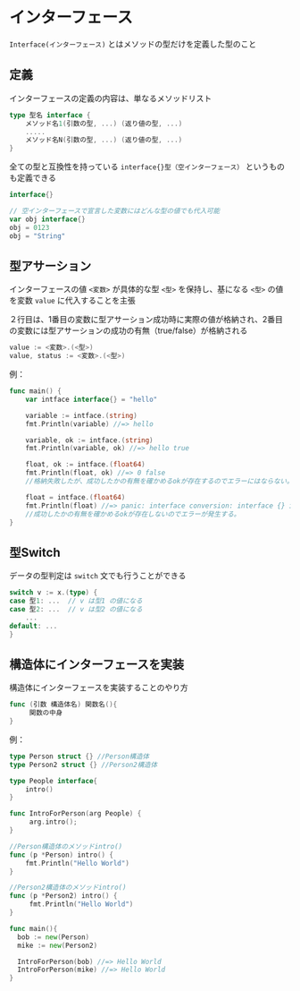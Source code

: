 # インターフェース

`Interface(インターフェース)` とはメソッドの型だけを定義した型のこと

## 定義

インターフェースの定義の内容は、単なるメソッドリスト

```go
type 型名 interface {
    メソッド名1(引数の型, ...) (返り値の型, ...)
	.....
    メソッド名N(引数の型, ...) (返り値の型, ...)
}
```

全ての型と互換性を持っている `interface{}型（空インターフェース）` というものも定義できる

```go
interface{}

// 空インターフェースで宣言した変数にはどんな型の値でも代入可能
var obj interface{}
obj = 0123
obj = "String"
```

## 型アサーション

インターフェースの値 `<変数>` が具体的な型 `<型>` を保持し、基になる `<型>` の値を変数 `value` に代入することを主張

２行目は、1番目の変数に型アサーション成功時に実際の値が格納され、2番目の変数には型アサーションの成功の有無（true/false）が格納される

```go
value := <変数>.(<型>)
value, status := <変数>.(<型>)
```

例：

```go
func main() {
	var intface interface{} = "hello"

	variable := intface.(string)
	fmt.Println(variable) //=> hello

	variable, ok := intface.(string)
	fmt.Println(variable, ok) //=> hello true

	float, ok := intface.(float64)
	fmt.Println(float, ok) //=> 0 false
	//格納失敗したが、成功したかの有無を確かめるokが存在するのでエラーにはならない。

	float = intface.(float64)
	fmt.Println(float) //=> panic: interface conversion: interface {} is string, not float64
	//成功したかの有無を確かめるokが存在しないのでエラーが発生する。
}
```

## 型Switch

データの型判定は `switch` 文でも行うことができる

```go
switch v := x.(type) {
case 型1: ...  // v は型1 の値になる
case 型2: ...  // v は型2 の値になる
    ...
default: ... 
}
```

## 構造体にインターフェースを実装

構造体にインターフェースを実装することのやり方

```go
func (引数 構造体名) 関数名(){
     関数の中身
}
```

例：

```go
type Person struct {} //Person構造体
type Person2 struct {} //Person2構造体

type People interface{
    intro()
}

func IntroForPerson(arg People) {
     arg.intro();
}

//Person構造体のメソッドintro()
func (p *Person) intro() { 
    fmt.Println("Hello World")
}

//Person2構造体のメソッドintro()
func (p *Person2) intro() {
     fmt.Println("Hello World")
}

func main(){
  bob := new(Person)
  mike := new(Person2) 

  IntroForPerson(bob) //=> Hello World
  IntroForPerson(mike) //=> Hello World
}
```



